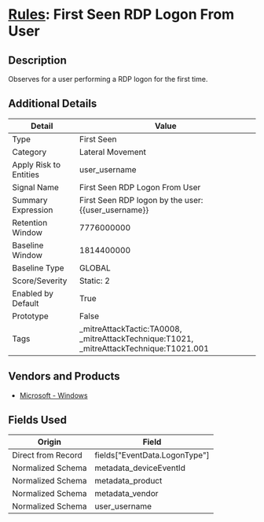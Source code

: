 # [Rules](README.md): First Seen RDP Logon From User

## Description
Observes for a user performing a RDP logon for the first time.

## Additional Details
|Detail|Value|
|----|----|
|Type|First Seen|
|Category|Lateral Movement|
|Apply Risk to Entities|user_username|
|Signal Name|First Seen RDP Logon From User|
|Summary Expression|First Seen RDP logon by the user: {{user_username}}|
|Retention Window|7776000000|
|Baseline Window|1814400000|
|Baseline Type|GLOBAL|
|Score/Severity|Static: 2|
|Enabled by Default|True|
|Prototype|False|
|Tags|_mitreAttackTactic:TA0008, _mitreAttackTechnique:T1021, _mitreAttackTechnique:T1021.001|
## Vendors and Products
- [Microsoft - Windows](../products/1ff7546c-cb36-4a24-87f7-89d2cecc5761.md)


## Fields Used

|Origin|Field|
|----|----|
|Direct from Record|fields["EventData.LogonType"]|
|Normalized Schema|metadata_deviceEventId|
|Normalized Schema|metadata_product|
|Normalized Schema|metadata_vendor|
|Normalized Schema|user_username|


